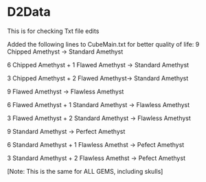 # D2Data
This is for checking Txt file edits

Added the following lines to CubeMain.txt for better quality of life:
9 Chipped Amethyst -> Standard Amethyst

6 Chipped Amethyst + 1 Flawed Amethyst -> Standard Amethyst	

3 Chipped Amethyst + 2 Flawed  Amethyst-> Standard Amethyst

9 Flawed Amethyst -> Flawless Amethyst

6 Flawed Amethyst + 1 Standard Amethyst -> Flawless Amethyst

3 Flawed Amethyst + 2 Standard Amethyst -> Flawless Amethyst	

9 Standard Amethyst -> Perfect Amethyst	

6 Standard Amethyst + 1 Flawless Amethst -> Pefect  Amethyst

3 Standard Amethyst + 2 Flawless Amethst -> Pefect  Amethyst	

[Note: This is the same for ALL GEMS, including skulls]
